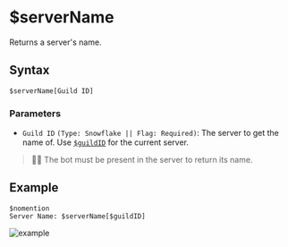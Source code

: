 # $serverName
Returns a server's name.

## Syntax
```
$serverName[Guild ID]
```

### Parameters 
- `Guild ID` `(Type: Snowflake || Flag: Required)`: The server to get the name of. Use [`$guildID`](./guildID.md) for the current server.

> 🧙‍♂️ The bot must be present in the server to return its name.

## Example
```
$nomention
Server Name: $serverName[$guildID]
```
![example](https://user-images.githubusercontent.com/69215413/126522125-78166781-6dbf-4dbd-8000-ed4262ca5db8.png)
